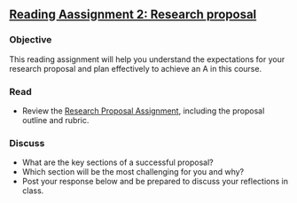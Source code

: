 ## [Reading Aassignment 2: Research proposal](https://aselshall.github.io/rm/hw/reading-hw2)

### Objective  
This reading assignment will help you understand the expectations for your research proposal and plan effectively to achieve an A in this course.

### Read  
- Review the [Research Proposal Assignment](https://aselshall.github.io/rm/hw/proposal-hw), including the proposal outline and rubric.

### Discuss   
- What are the key sections of a successful proposal?  
- Which section will be the most challenging for you and why? 
- Post your response below and be prepared to discuss your reflections in class.
